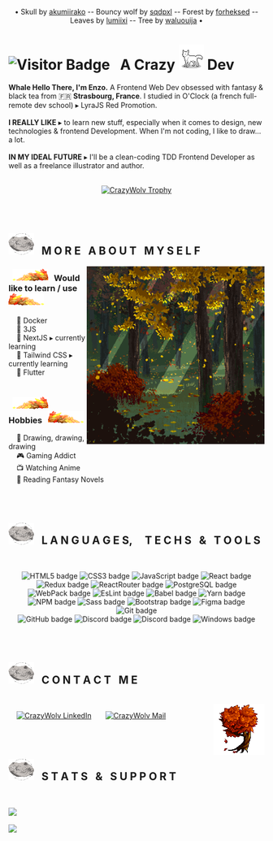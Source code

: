 <!--- <p align="center"><img height="380" src="#"></p> -->
<p align="center">• Skull by <a href="https://www.deviantart.com/akumiirako/" target="_blank">akumiirako</a> -- Bouncy wolf by <a href="https://www.deviantart.com/sqdpxl/" target="_blank">sqdpxl</a> -- Forest by <a href="https://www.deviantart.com/forheksed" target ="_blank">forheksed</a> -- Leaves by <a href="https://www.deviantart.com/lumiixi/" target="_blank">lumiixi</a> -- Tree by <a href="https://www.deviantart.com/waluouija/">waluouija</a> •</p>

# ![Visitor Badge](https://visitor-badge.laobi.icu/badge?page_id=CrazyWolv.CrazyWolv&right_color=green) &nbsp; A Crazy <img src="https://github.com/CrazyWolv/CrazyWolv/blob/main/img/wolf-gif.gif" width="50" /> Dev 

**Whale Hello There, I'm Enzo.** A Frontend Web Dev obsessed with fantasy & black tea from :fr: **Strasbourg, France**. I studied in O'Clock (a french full-remote dev school) ▸ LyraJS Red Promotion.
<br/><br/>
**I REALLY LIKE** ▸ to learn new stuff, especially when it comes to design, new technologies & frontend Development. When I'm not coding, I like to draw... a lot.
<br/><br/>
**IN MY IDEAL FUTURE** ▸ I'll be a clean-coding TDD Frontend Developer as well as a freelance illustrator and author.
<br/><br/>
<p align="center"><a href="https://github.com/CrazyWolv/github-profile-trophy"><img src="https://github-profile-trophy.vercel.app/?username=CrazyWolv&theme=chalk&no-frame=true&title=Joined2020,Stars,Commits,Followers,Repositories&margin-w=15" alt="CrazyWolv Trophy" /></a></p>
<br/><br/>

## <img src="https://github.com/CrazyWolv/CrazyWolv/blob/main/img/wolf-skull.png" width="50" /> &nbsp; M O R E &nbsp; A B O U T &nbsp; M Y S E L F
<img width="350" height="auto" alt="forest" align="right" src="https://github.com/CrazyWolv/CrazyWolv/blob/main/img/forest.png" />

### &nbsp; <img src="https://github.com/CrazyWolv/CrazyWolv/blob/main/img/leaves-left.png" width="70" /> &nbsp; Would like to learn / use &nbsp; <img src="https://github.com/CrazyWolv/CrazyWolv/blob/main/img/leaves-right.png" width="70" />
&nbsp; &nbsp; 🌱 Docker  
&nbsp; &nbsp; 🌱 3JS  
&nbsp; &nbsp; 🌱 NextJS ▸ currently learning  
&nbsp; &nbsp; 🌱 Tailwind CSS ▸ currently learning   
&nbsp; &nbsp; 🌱 Flutter
<br/><br/>

### &nbsp; <img src="https://github.com/CrazyWolv/CrazyWolv/blob/main/img/leaves-left.png" width="70" /> &nbsp; Hobbies &nbsp; <img src="https://github.com/CrazyWolv/CrazyWolv/blob/main/img/leaves-right.png" width="70" />
&nbsp; &nbsp; :art: Drawing, drawing, drawing  
&nbsp; &nbsp; :video_game: Gaming Addict  
&nbsp; &nbsp; :tv: Watching Anime  
&nbsp; &nbsp; :book: Reading Fantasy Novels  

<br/>
<br/>

## <img src="https://github.com/CrazyWolv/CrazyWolv/blob/main/img/wolf-skull.png" width="50" /> &nbsp; L A N G U A G E S, &nbsp; &nbsp; T E C H S &nbsp; & &nbsp; T O O L S
<br>
<p align="center">
  <img src="https://img.shields.io/badge/-HTML5-E44D27?style=flat&logo=html5&logoColor=ffffff" alt="HTML5 badge" title="HTML5 badge" />
  <img src="https://img.shields.io/badge/-CSS3-1572B6?style=flat&logo=css3" alt="CSS3 badge" title="CSS3 badge" />
  <img src="https://img.shields.io/badge/-JavaScript-282C34?style=flat&logo=javascript" alt="JavaScript badge" title="JavaScript badge" />
  <img src="https://img.shields.io/badge/-React-282C34?style=flat&logo=react" alt="React badge" title="React badge" />
  <img src="https://img.shields.io/badge/-Redux-282C34?style=flat&logo=redux&logoColor=336791" alt="Redux badge" title="Redux badge" />
  <img src="https://img.shields.io/badge/React_Router-282C34?style=flat&logo=react-router&logoColor=CA4245" alt="ReactRouter badge" title="ReactRouter badge" />
  <img src="https://img.shields.io/badge/-PostgreSQL-336791?style=flat&logo=postgresql&logoColor=ffffff" alt="PostgreSQL badge" title="PostgreSQL badge" />
<br>
  <img src="https://img.shields.io/badge/-WebPack-3A75BB?style=flat&logo=webpack&logoColor=ffffff" alt="WebPack badge" title="WebPack badge" />
  <img src="https://img.shields.io/badge/-EsLint-4B32C3?style=flat&logo=eslint&logoColor=ffffff" alt="EsLint badge" title="EsLint badge" />
  <img src="https://img.shields.io/badge/-Babel-F9DC3E?style=flat&logo=babel&logoColor=ffffff" alt="Babel badge" title="Babel badge" />
  <img src="https://img.shields.io/badge/-Yarn-2D8DBD?style=flat&logo=yarn&logoColor=white" alt="Yarn badge" title="Yarn badge" />
  <img src="https://img.shields.io/badge/-NPM-CB3837?style=flat&logo=npm&logoColor=white" alt="NPM badge" title="NPM badge" />
  <img src="https://img.shields.io/badge/-Sass-CC6699?style=flat&logo=sass&logoColor=ffffff" alt="Sass badge" title="Sass badge" />
  <img src="https://img.shields.io/badge/-Bootstrap-563D7C?style=flat&logo=bootstrap&logoColor=white" alt="Bootstrap badge" title="Bootstrap badge" />
  <img src="https://img.shields.io/badge/-Figma-181717?style=flat&logo=figma" alt="Figma badge" title="Figma badge" />
  <img src="https://img.shields.io/badge/-Git-%23F05032?style=flat&logo=git&logoColor=white" alt="Git badge" title="Git badge" />
  <br>
  <img src="https://img.shields.io/badge/-GitHub-black?style=flat&logo=github&logoColor=white" alt="GitHub badge" title="GitHub badge" />
  <img src="https://img.shields.io/badge/-Discord-5562EA?style=flat&logo=discord&logoColor=white" alt="Discord badge" title="Discord badge" />
  <img src="https://img.shields.io/badge/-Visual_Studio_Code-3BA4EA?style=flat&logo=visual-studio-code&logoColor=white" alt="Discord badge" title="Discord badge" />
  <img src="https://img.shields.io/badge/Windows-0078D6?style=flat&logo=windows&logoColor=white" alt="Windows badge" title="Windows badge" />
</p>
  
<br/>
<br/>

## <img src="https://github.com/CrazyWolv/CrazyWolv/blob/main/img/wolf-skull.png" width="50" /> &nbsp; C O N T A C T &nbsp; M E
<br />
  <img width="100" height="auto" alt="tree" align="right" src="https://github.com/CrazyWolv/CrazyWolv/blob/main/img/tree.png" />

  <p align="left">
    &nbsp; &nbsp; <a href="https://www.linkedin.com/in/enzo-poulhes/" target="_blank"><img width="150" src="https://img.shields.io/badge/LinkedIn-0077B5?style=flat&logo=linkedin&logoColor=white" alt="CrazyWolv LinkedIn" /></a> &nbsp; &nbsp; &nbsp; <a href="mailto:poulhes.e@gmail.com"><img width="118" src="https://img.shields.io/badge/Gmail-D14836?style=flat&logo=gmail&logoColor=white" alt="CrazyWolv Mail" /></a>
  </p>
  
<br/>
<br/>

## <img src="https://github.com/CrazyWolv/CrazyWolv/blob/main/img/wolf-skull.png" width="50" /> &nbsp; S T A T S &nbsp; & &nbsp; S U P P O R T
<br />

<p><a href="https://www.buymeacoffee.com/enzopoulhes"><img src="https://img.buymeacoffee.com/button-api/?text=Buy me a coffee&emoji=&slug=enzopoulhes&button_colour=FF5F5F&font_colour=ffffff&font_family=Poppins&outline_colour=000000&coffee_colour=FFDD00" /></a></p>
<img src="https://github-readme-stats.vercel.app/api?username=CrazyWolv&theme=dark&show_icons=true&count_private=true&hide_border=true" width="500" />



